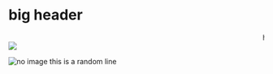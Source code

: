 <h1> big header  </h1>

<body>
  <marquee> hellwo </marquee>
  <br>
  <img src=https://www.google.com/search?q=github+logo&client=ubuntu&channel=fs&tbm=isch&source=iu&ictx=1&vet=1&fir=Kq4l3mSBVj08zM%252CH8p6HHzcTglWAM%252C_%253BLp2OqU7fPdjSMM%252CkHlC0fHCgyWhTM%252C_%253B8AE_J5pAtu3iiM%252CTXCcjLeV5gKBaM%252C_%253BG9U2Dai9GVGdNM%252CJY-eVDG-JQ2uaM%252C_%253BF4N7nNsmAvS0zM%252CTXCcjLeV5gKBaM%252C_%253BfLKD7QptF_vjyM%252CH8p6HHzcTglWAM%252C_%253BkA2-FqAeptEp1M%252CaZMTzBMUx1GvGM%252C_%253BOULuOTpOiJFkpM%252C3zSWhatB15Q0ZM%252C_%253BZs51aR2puky1QM%252C2RrOa4w_PYanyM%252C_%253BuNiYLmnMJypvEM%252CuxEPehlkPHmQdM%252C_%253B_OjrNiGLxhfxQM%252C6c2yz7gdNvDU7M%252C_%253BIeefiN93NoNWmM%252CzAWdjHONKkQJQM%252C_%253BdO1l3HgJbssG8M%252CgwkaSaXL7ezQZM%252C_%253BDGVHjhSEPkJgLM%252Ct7BPFRnhuadZ4M%252C_&usg=AI4_-kThsk5jDe2x7EZN0Hro-B26UNE-rw&sa=X&ved=2ahUKEwjuu6G1xvf3AhWmS2wGHX0NCzMQ9QF6BAgJEAE#imgrc=8AE_J5pAtu3iiM>

  ![no image](https://www.google.com/url?sa=i&url=https%3A%2F%2Fwww.pngwing.com%2Fen%2Fsearch%3Fq%3Dgithub%2BLogo&psig=AOvVaw0hj6jBqrCungCbmCjvktd6&ust=1653461704261000&source=images&cd=vfe&ved=0CAkQjRxqFwoTCLiylP7G9_cCFQAAAAAdAAAAABAD)
<p1>this is a random line </p1>

</body>
